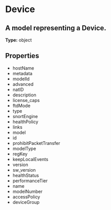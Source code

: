 # Device

## A model representing a Device.

**Type:** object

## Properties
* hostName
* metadata
* modelId
* advanced
* natID
* description
* license_caps
* ftdMode
* type
* snortEngine
* healthPolicy
* links
* model
* id
* prohibitPacketTransfer
* modelType
* regKey
* keepLocalEvents
* version
* sw_version
* healthStatus
* performanceTier
* name
* modelNumber
* accessPolicy
* deviceGroup

